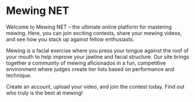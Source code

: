# Mewing NET

Welcome to Mewing NET – the ultimate online platform for mastering mewing. Here, you can join exciting contests, share your mewing videos, and see how you stack up against fellow enthusiasts.

Mewing is a facial exercise where you press your tongue against the roof of your mouth to help improve your jawline and facial structure. Our site brings together a community of mewing aficionados in a fun, competitive environment where judges create tier lists based on performance and technique.

Create an account, upload your video, and join the contest today. Find out who truly is the best at mewing!
